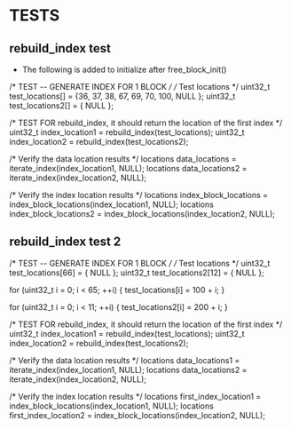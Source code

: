TESTS
=====

rebuild_index test
------------------

* The following is added to initialize after free_block_init()

/* TEST -- GENERATE INDEX FOR 1 BLOCK */
/* Test locations */
uint32_t test_locations[] = {36, 37, 38, 67, 69, 70, 100, NULL };
uint32_t test_locations2[] = { NULL };

/* TEST FOR rebuild_index, it should return the location of the first index */
uint32_t index_location1 = rebuild_index(test_locations);
uint32_t index_location2 = rebuild_index(test_locations2);

/* Verify the data location results */
locations data_locations = iterate_index(index_location1, NULL);
locations data_locations2 = iterate_index(index_location2, NULL);

/* Verify the index location results */
locations index_block_locations = index_block_locations(index_location1, NULL);
locations index_block_locations2 = index_block_locations(index_location2, NULL);


rebuild_index test 2
--------------------

/* TEST -- GENERATE INDEX FOR 1 BLOCK */
/* Test locations */
uint32_t test_locations[66] = { NULL };
uint32_t test_locations2[12] = { NULL };

for (uint32_t i = 0; i < 65; ++i)
{
	test_locations[i] = 100 + i;
}

for (uint32_t i = 0; i < 11; ++i)
{
	test_locations2[i] = 200 + i;
}

/* TEST FOR rebuild_index, it should return the location of the first index */
uint32_t index_location1 = rebuild_index(test_locations);
uint32_t index_location2 = rebuild_index(test_locations2);

/* Verify the data location results */
locations data_locations1 = iterate_index(index_location1, NULL);
locations data_locations2 = iterate_index(index_location2, NULL);

/* Verify the index location results */
locations first_index_location1 = index_block_locations(index_location1, NULL);
locations first_index_location2 = index_block_locations(index_location2, NULL);
